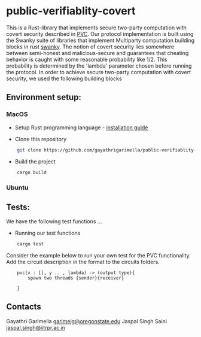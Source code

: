 # public-verifiablity-covert

This is a Rust-library that implements secure two-party computation with covert security described in [PVC](https://eprint.iacr.org/2018/1108.pdf). Our protocol implementation is built using the Swanky suite of libraries that implement Multiparty computation building blocks in rust [swanky](https://github.com/GaloisInc/swanky). 
The notion of covert security lies somewhere between semi-honest and malicious-secure and guarantees that cheating behavior is caught with some reasonable probability like 1/2. This probability is determined by the 'lambda' parameter chosen before running the protocol. 
In order to achieve secure two-party computation with covert security, we used the following building blocks 


## Environment setup: 
### MacOS

- Setup Rust programming language - [installation guide](https://doc.rust-lang.org/book/ch01-01-installation.html)

- Clone this repository
```bash
    git clone https://github.com/gayathrigarimella/public-verifiablity-covert.git
```

- Build the project 
```bash
    cargo build
```

### Ubuntu

## Tests: 
We have the following test functions 
...

- Running our test functions
```bash
    cargo test
```

Consider the example below to run your own test for the PVC functionality. Add the circuit description in the format to the circuits folders.

```
    pvc(x : [], y .. , lambda) -> (output type){
        spawn two threads {sender}{receiver}

    }
```

## Contacts
Gayathri Garimella <garimelg@oregonstate.edu>
Jaspal Singh Saini <jaspal.singh@iitrpr.ac.in>